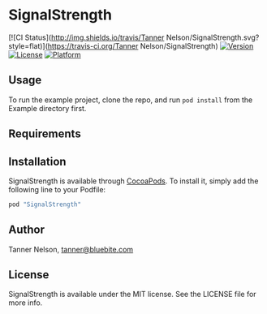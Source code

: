 # SignalStrength

[![CI Status](http://img.shields.io/travis/Tanner Nelson/SignalStrength.svg?style=flat)](https://travis-ci.org/Tanner Nelson/SignalStrength)
[![Version](https://img.shields.io/cocoapods/v/SignalStrength.svg?style=flat)](http://cocoapods.org/pods/SignalStrength)
[![License](https://img.shields.io/cocoapods/l/SignalStrength.svg?style=flat)](http://cocoapods.org/pods/SignalStrength)
[![Platform](https://img.shields.io/cocoapods/p/SignalStrength.svg?style=flat)](http://cocoapods.org/pods/SignalStrength)

## Usage

To run the example project, clone the repo, and run `pod install` from the Example directory first.

## Requirements

## Installation

SignalStrength is available through [CocoaPods](http://cocoapods.org). To install
it, simply add the following line to your Podfile:

```ruby
pod "SignalStrength"
```

## Author

Tanner Nelson, tanner@bluebite.com

## License

SignalStrength is available under the MIT license. See the LICENSE file for more info.
